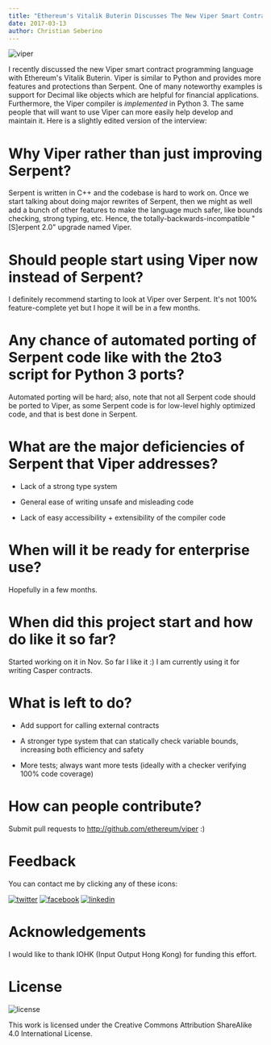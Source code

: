 ```yaml
---
title: "Ethereum's Vitalik Buterin Discusses The New Viper Smart Contract Programming Language"
date: 2017-03-13
author: Christian Seberino
---
```


![viper](https://i.imgsafe.org/70bf8c709e.jpeg)

I recently discussed the new Viper smart contract programming language with Ethereum's Vitalik Buterin.  Viper is similar to Python and provides more features and protections than Serpent.  One of many noteworthy examples is support for Decimal like objects which are helpful for financial applications.  Furthermore, the Viper compiler is *implemented* in Python 3.  The same people that will want to use Viper can more easily help develop and maintain it.  Here is a slightly edited version of the interview:

# Why Viper rather than just improving Serpent?

Serpent is written in C++ and the codebase is hard to work on.  Once we start talking about doing major rewrites of Serpent, then we might as well add a bunch of other features to make the language much safer, like bounds checking, strong typing, etc. Hence, the totally-backwards-incompatible "[S]erpent 2.0" upgrade named Viper.

# Should people start using Viper now instead of Serpent?

I definitely recommend starting to look at Viper over Serpent. It's not 100% feature-complete yet but I hope it will be in a few months.

# Any chance of automated porting of Serpent code like with the 2to3 script for Python 3 ports?

Automated porting will be hard; also, note that not all Serpent code should be ported to Viper, as some Serpent code is for low-level highly optimized code, and that is best done in Serpent.

# What are the major deficiencies of Serpent that Viper addresses?

* Lack of a strong type system

* General ease of writing unsafe and misleading code

* Lack of easy accessibility + extensibility of the compiler code

# When will it be ready for enterprise use?

Hopefully in a few months.

# When did this project start and how do like it so far?

Started working on it in Nov. So far I like it :) I am currently using it for writing Casper contracts.

# What is left to do?

* Add support for calling external contracts

* A stronger type system that can statically check variable bounds, increasing both efficiency and safety

* More tests; always want more tests (ideally with a checker verifying 100% code coverage)

# How can people contribute?

Submit pull requests to http://github.com/ethereum/viper :)

# Feedback

You can contact me by clicking any of these icons:

[![twitter](https://i.imgsafe.org/fcbc8685c1.png)](https://twitter.com/chris_seberino) [![facebook](https://i.imgsafe.org/fcbc627df9.png)](https://www.facebook.com/cseberino) [![linkedin](https://i.imgsafe.org/fcbcf09c9e.png)](https://www.linkedin.com/in/christian-seberino-776897110)

# Acknowledgements

I would like to thank IOHK (Input Output Hong Kong) for funding this effort.

# License

![license](https://i.creativecommons.org/l/by-sa/4.0/88x31.png)

This work is licensed under the Creative Commons Attribution ShareAlike 4.0 International License.
